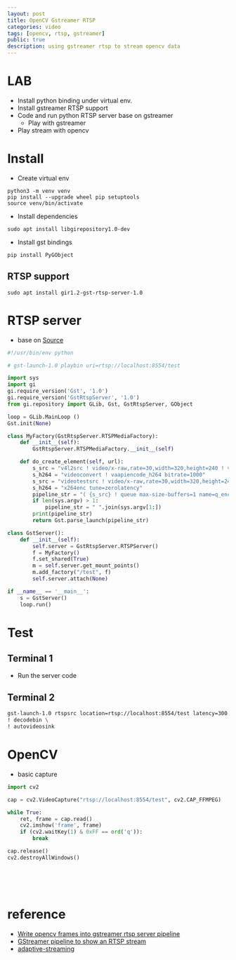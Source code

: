 ```yaml
---
layout: post
title: OpenCV Gstreamer RTSP 
categories: video
tags: [opencv, rtsp, gstreamer]
public: true
description: using gstreamer rtsp to stream opencv data
---
```


# LAB
- Install python binding under virtual env.
- Install gstreamer RTSP support
- Code and run python RTSP server base on gstreamer
  - Play with gstreamer 
- Play stream with opencv

# Install
- Create virtual env

```
python3 -m venv venv
pip install --upgrade wheel pip setuptools
source venv/bin/activate
```

- Install dependencies

```
sudo apt install libgirepository1.0-dev
```

- Install gst bindings

```
pip install PyGObject
```

## RTSP support
```
sudo apt install gir1.2-gst-rtsp-server-1.0
```


# RTSP server
- base on [Source](https://github.com/tamaggo/gstreamer-examples)

```python
#!/usr/bin/env python

# gst-launch-1.0 playbin uri=rtsp://localhost:8554/test

import sys
import gi
gi.require_version('Gst', '1.0')
gi.require_version('GstRtspServer', '1.0')
from gi.repository import GLib, Gst, GstRtspServer, GObject

loop = GLib.MainLoop ()
Gst.init(None)

class MyFactory(GstRtspServer.RTSPMediaFactory):
	def __init__(self):
		GstRtspServer.RTSPMediaFactory.__init__(self)

	def do_create_element(self, url):
		s_src = "v4l2src ! video/x-raw,rate=30,width=320,height=240 ! videoconvert ! video/x-raw,format=I420"
		s_h264 = "videoconvert ! vaapiencode_h264 bitrate=1000"
		s_src = "videotestsrc ! video/x-raw,rate=30,width=320,height=240,format=I420"
		s_h264 = "x264enc tune=zerolatency"
		pipeline_str = "( {s_src} ! queue max-size-buffers=1 name=q_enc ! {s_h264} ! rtph264pay name=pay0 pt=96 )".format(**locals())
		if len(sys.argv) > 1:
			pipeline_str = " ".join(sys.argv[1:])
		print(pipeline_str)
		return Gst.parse_launch(pipeline_str)

class GstServer():
	def __init__(self):
		self.server = GstRtspServer.RTSPServer()
		f = MyFactory()
		f.set_shared(True)
		m = self.server.get_mount_points()
		m.add_factory("/test", f)
		self.server.attach(None)

if __name__ == '__main__':
	s = GstServer()
	loop.run()
```

# Test
## Terminal 1
- Run the server code


## Terminal 2

```bash
gst-launch-1.0 rtspsrc location=rtsp://localhost:8554/test latency=300 \
! decodebin \
! autovideosink
```

# OpenCV
- basic capture 
  
```python
import cv2

cap = cv2.VideoCapture("rtsp://localhost:8554/test", cv2.CAP_FFMPEG)

while True:
    ret, frame = cap.read()
    cv2.imshow('frame', frame)
    if (cv2.waitKey(1) & 0xFF == ord('q')):
        break

cap.release()
cv2.destroyAllWindows()
```

&nbsp;  
&nbsp;  
&nbsp;  
# reference
- [Write opencv frames into gstreamer rtsp server pipeline](https://stackoverflow.com/questions/47396372/write-opencv-frames-into-gstreamer-rtsp-server-pipeline)
- [GStreamer pipeline to show an RTSP stream](https://stackoverflow.com/questions/44160118/gstreamer-pipeline-to-show-an-rtsp-stream)
- [adaptive-streaming
](https://github.com/shortstheory/adaptive-streaming)
